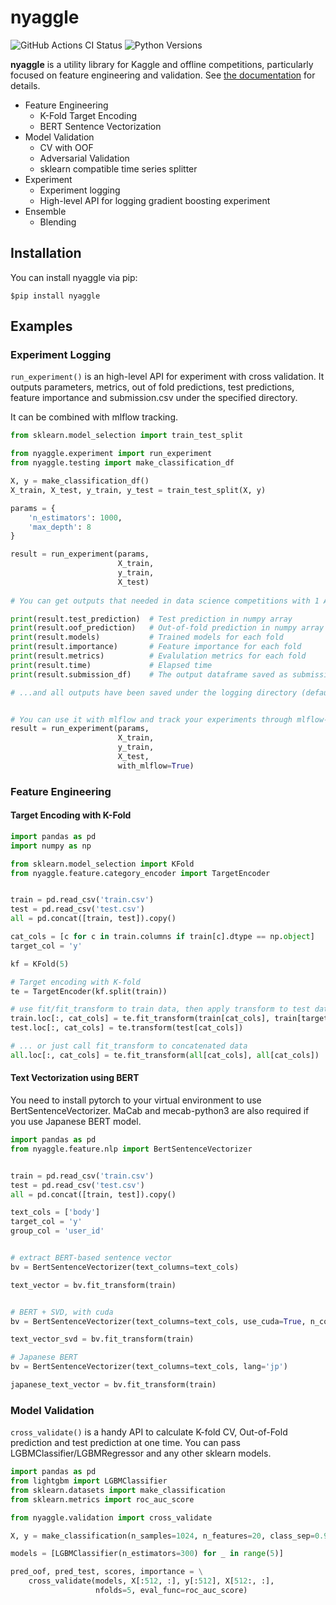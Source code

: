 # nyaggle
![GitHub Actions CI Status](https://github.com/nyanp/nyaggle/workflows/Python%20package/badge.svg)
![Python Versions](https://img.shields.io/pypi/pyversions/nyaggle.svg?logo=python&logoColor=white)

**nyaggle** is a utility library for Kaggle and offline competitions, 
particularly focused on feature engineering and validation. 
See [the documentation](https://nyaggle.readthedocs.io/en/latest/index.html) for details.

- Feature Engineering
    - K-Fold Target Encoding
    - BERT Sentence Vectorization
- Model Validation
    - CV with OOF
    - Adversarial Validation
    - sklearn compatible time series splitter
- Experiment
    - Experiment logging
    - High-level API for logging gradient boosting experiment
- Ensemble
    - Blending

## Installation
You can install nyaggle via pip:
```
$pip install nyaggle
```

## Examples

### Experiment Logging
`run_experiment()` is an high-level API for experiment with cross validation.
It outputs parameters, metrics, out of fold predictions, test predictions,
feature importance and submission.csv under the specified directory.

It can be combined with mlflow tracking.

```python
from sklearn.model_selection import train_test_split

from nyaggle.experiment import run_experiment
from nyaggle.testing import make_classification_df

X, y = make_classification_df()
X_train, X_test, y_train, y_test = train_test_split(X, y)

params = {
    'n_estimators': 1000,
    'max_depth': 8
}

result = run_experiment(params,
                        X_train,
                        y_train,
                        X_test)
                         
# You can get outputs that needed in data science competitions with 1 API

print(result.test_prediction)  # Test prediction in numpy array
print(result.oof_prediction)   # Out-of-fold prediction in numpy array
print(result.models)           # Trained models for each fold
print(result.importance)       # Feature importance for each fold
print(result.metrics)          # Evalulation metrics for each fold
print(result.time)             # Elapsed time
print(result.submission_df)    # The output dataframe saved as submission.csv

# ...and all outputs have been saved under the logging directory (default: output/yyyymmdd_HHMMSS).


# You can use it with mlflow and track your experiments through mlflow-ui
result = run_experiment(params,
                        X_train,
                        y_train,
                        X_test,
                        with_mlflow=True)
```


### Feature Engineering

#### Target Encoding with K-Fold
```python
import pandas as pd
import numpy as np

from sklearn.model_selection import KFold
from nyaggle.feature.category_encoder import TargetEncoder


train = pd.read_csv('train.csv')
test = pd.read_csv('test.csv')
all = pd.concat([train, test]).copy()

cat_cols = [c for c in train.columns if train[c].dtype == np.object]
target_col = 'y'

kf = KFold(5)

# Target encoding with K-fold
te = TargetEncoder(kf.split(train))

# use fit/fit_transform to train data, then apply transform to test data
train.loc[:, cat_cols] = te.fit_transform(train[cat_cols], train[target_col])
test.loc[:, cat_cols] = te.transform(test[cat_cols])

# ... or just call fit_transform to concatenated data
all.loc[:, cat_cols] = te.fit_transform(all[cat_cols], all[cat_cols])
```

#### Text Vectorization using BERT
You need to install pytorch to your virtual environment to use BertSentenceVectorizer. 
MaCab and mecab-python3 are also required if you use Japanese BERT model.

```python
import pandas as pd
from nyaggle.feature.nlp import BertSentenceVectorizer


train = pd.read_csv('train.csv')
test = pd.read_csv('test.csv')
all = pd.concat([train, test]).copy()

text_cols = ['body']
target_col = 'y'
group_col = 'user_id'


# extract BERT-based sentence vector
bv = BertSentenceVectorizer(text_columns=text_cols)

text_vector = bv.fit_transform(train)


# BERT + SVD, with cuda
bv = BertSentenceVectorizer(text_columns=text_cols, use_cuda=True, n_components=40)

text_vector_svd = bv.fit_transform(train)

# Japanese BERT
bv = BertSentenceVectorizer(text_columns=text_cols, lang='jp')

japanese_text_vector = bv.fit_transform(train)
```

### Model Validation
`cross_validate()` is a handy API to calculate K-fold CV, Out-of-Fold prediction and test prediction at one time.
You can pass LGBMClassifier/LGBMRegressor and any other sklearn models.

```python
import pandas as pd
from lightgbm import LGBMClassifier
from sklearn.datasets import make_classification
from sklearn.metrics import roc_auc_score

from nyaggle.validation import cross_validate

X, y = make_classification(n_samples=1024, n_features=20, class_sep=0.98, random_state=0)

models = [LGBMClassifier(n_estimators=300) for _ in range(5)]

pred_oof, pred_test, scores, importance = \
    cross_validate(models, X[:512, :], y[:512], X[512:, :], 
                   nfolds=5, eval_func=roc_auc_score)
```


